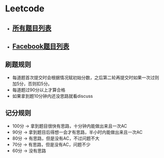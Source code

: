 # Leetcode

 - ## **[所有题目列表](https://github.com/dingjikerbo/leetcode/blob/master/Leetcodes.md)**
 - ## **[Facebook题目列表](https://github.com/dingjikerbo/leetcode/blob/master/Facebook.md)**

## **刷题规则**
 - 每道题首次提交时会根据情况赋初始分数，之后第二轮再提交时如果一次过则加5分，否则扣5分。
 - 每道题过90分以上才算合格
 - 如果拿到题10分钟内还没思路就看discuss

## **记分规则**
 - 100分 -> 拿到题目很快有思路，十分钟内能做出来且一次AC
 - 90分 -> 拿到题目后得想一会才有思路，半小时内能做出来且一次AC
 - 80分 -> 有思路，但是没有AC，不过问题不大
 - 70分 -> 有思路，但是没有AC，问题不少
 - 60分 -> 没有思路
 
 
 
